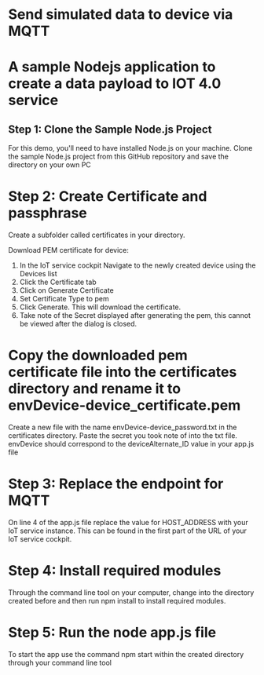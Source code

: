 # Send simulated data to device via MQTT
# A sample Nodejs application to create a data payload to IOT 4.0 service



## Step 1: Clone the Sample Node.js Project

For this demo, you'll need to have installed Node.js on your machine. Clone the sample Node.js project from this GitHub repository and save the directory on your own PC

# Step 2: Create Certificate and passphrase

Create a subfolder called certificates in your directory.

Download PEM certificate for device:
1.	In the IoT service cockpit Navigate to the newly created device using the Devices list
2.	Click the Certificate tab
3.	Click on Generate Certificate
4.	Set Certificate Type to pem
5.	Click Generate. This will download the certificate.
6.	Take note of the Secret displayed after generating the pem, this cannot be viewed after the dialog is closed.


# Copy the downloaded pem certificate file into the certificates directory and rename it to envDevice-device_certificate.pem


Create a new file with the name envDevice-device_password.txt in the certificates directory. Paste the secret you took note of into the txt file.
envDevice should correspond to the deviceAlternate_ID value in your app.js file



# Step 3: Replace the endpoint for MQTT


On line 4 of the app.js file replace the value for HOST_ADDRESS with your IoT service instance. This can be found in the first part of the URL of your IoT service cockpit.


 # Step 4: Install required modules
 
 
Through the command line tool on your computer, change into the directory created before and then run npm install to install required modules.



 # Step 5: Run the node app.js file
To start the app use the command npm start within the created directory through your command line tool






